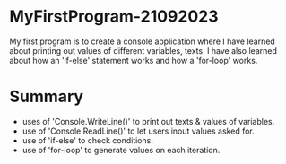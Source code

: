 # MyFirstProgram-21092023
 My first program is to create a console application where I have learned about printing out values of different variables, texts. I have also learned about how an 'if-else' statement works and how a 'for-loop' works.

 # Summary
 - uses of 'Console.WriteLine()' to print out texts & values of variables.
 - use of 'Console.ReadLine()' to let users inout values asked for.
 - use of 'if-else' to check conditions.
 - use of 'for-loop' to generate values on each iteration. 
